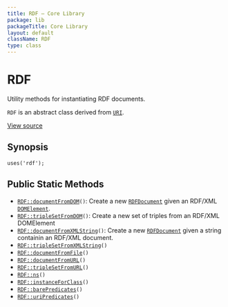 ```yaml
---
title: RDF — Core Library
package: lib
packageTitle: Core Library
layout: default
className: RDF
type: class
---
```


# RDF

Utility methods for instantiating RDF documents.

<code>RDF</code> is an abstract class derived from <code><a href="URI">URI</a></code>.

<a href="https://github.com/eregansu/lib/blob/master/rdf.php">View source</a>

## Synopsis

<pre><code>uses('rdf');
</code></pre>
## Public Static Methods

* <code><a href="RDF%3A%3AdocumentFromDOM">RDF::documentFromDOM</a>()</code>: Create a new <code><a href="RDFDocument">RDFDocument</a></code> given an RDF/XML <code><a href="DOMElement">DOMElement</a></code>.
* <code><a href="RDF%3A%3AtripleSetFromDOM">RDF::tripleSetFromDOM</a>()</code>: Create a new set of triples from an RDF/XML DOMElement
* <code><a href="RDF%3A%3AdocumentFromXMLString">RDF::documentFromXMLString</a>()</code>: Create a new <code><a href="RDFDocument">RDFDocument</a></code> given a string containin an RDF/XML
document.
* <code><a href="RDF%3A%3AtripleSetFromXMLString">RDF::tripleSetFromXMLString</a>()</code>
* <code><a href="RDF%3A%3AdocumentFromFile">RDF::documentFromFile</a>()</code>
* <code><a href="RDF%3A%3AdocumentFromURL">RDF::documentFromURL</a>()</code>
* <code><a href="RDF%3A%3AtripleSetFromURL">RDF::tripleSetFromURL</a>()</code>
* <code><a href="RDF%3A%3Ans">RDF::ns</a>()</code>
* <code><a href="RDF%3A%3AinstanceForClass">RDF::instanceForClass</a>()</code>
* <code><a href="RDF%3A%3AbarePredicates">RDF::barePredicates</a>()</code>
* <code><a href="RDF%3A%3AuriPredicates">RDF::uriPredicates</a>()</code>

